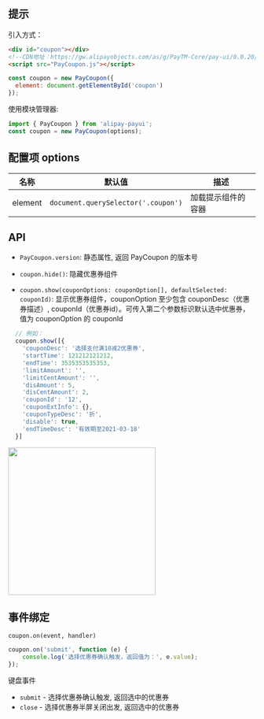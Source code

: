 ## 提示

引入方式：

```html
<div id="coupon"></div>
<!--CDN地址：https://gw.alipayobjects.com/as/g/PayTM-Core/pay-ui/0.0.20/PayCoupon.js-->
<script src="PayCoupon.js"></script>
```

```js
const coupon = new PayCoupon({
  element: document.getElementById('coupon')
});
```

使用模块管理器:

```js
import { PayCoupon } from 'alipay-payui';
const coupon = new PayCoupon(options);
```

## 配置项 options

名称 | 默认值 | 描述
----|-------|----
element | `document.querySelector('.coupon')` | 加载提示组件的容器


## API

+ `PayCoupon.version`: 静态属性, 返回 PayCoupon 的版本号

+ `coupon.hide()`: 隐藏优惠券组件

+ `coupon.show(couponOptions: couponOption[], defaultSelected: couponId)`: 显示优惠券组件，couponOption 至少包含 couponDesc（优惠券描述）, couponId（优惠券id）。可传入第二个参数标识默认选中优惠券，值为 couponOption 的 couponId

```js
  // 例如：
  coupon.show([{
    'couponDesc': '选择支付满10减2优惠券',
    'startTime': 121212121212,
    'endTime': 3535353535353,
    'limitAmount': '',
    'limitCentAmount': '',
    'disAmount': 5,
    'disCentAmount': 2,
    'couponId': '12',
    'couponExtInfo': {},
    'couponTypeDesc': '折',
    'disable': true,
    'endTimeDesc': '有效期至2021-03-18'
  }]
```

<img src="https://gw.alipayobjects.com/mdn/rms_b05656/afts/img/A*r1jKQY7WxyUAAAAAAAAAAAAAARQnAQ" width="300px" />



## 事件绑定

`coupon.on(event, handler)`

```js
coupon.on('submit', function (e) {
    console.log('选择优惠券确认触发，返回值为：', e.value);
});
```

键盘事件
- `submit` - 选择优惠券确认触发, 返回选中的优惠券
- `close` - 选择优惠券半屏关闭出发, 返回选中的优惠券

